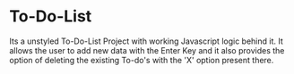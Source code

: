 # To-Do-List
Its a unstyled To-Do-List Project with  working Javascript logic behind it.
It allows the user to add new data with the Enter Key and it also provides the option of deleting the existing To-do's with 
the 'X' option present there.
